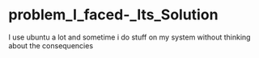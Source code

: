 # problem_I_faced-_Its_Solution
I use ubuntu a lot and sometime i do stuff on my system without thinking about the consequencies



